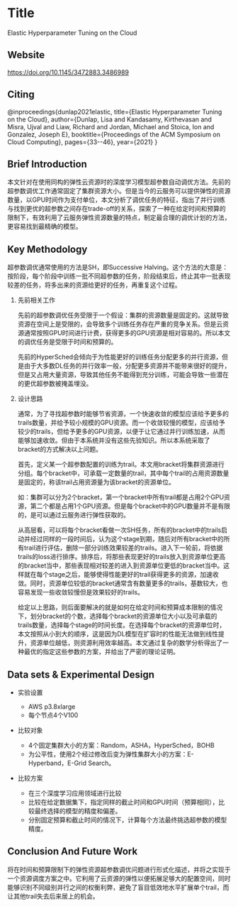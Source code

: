 # Title

<!-- 此部分是论文标题-->
Elastic Hyperparameter Tuning on the Cloud

## Website
<!-- 网址，有DOI的建议用DOI地址-->
https://doi.org/10.1145/3472883.3486989 

## Citing
@inproceedings{dunlap2021elastic,
  title={Elastic Hyperparameter Tuning on the Cloud},
  author={Dunlap, Lisa and Kandasamy, Kirthevasan and Misra, Ujval and Liaw, Richard and Jordan, Michael and Stoica, Ion and Gonzalez, Joseph E},
  booktitle={Proceedings of the ACM Symposium on Cloud Computing},
  pages={33--46},
  year={2021}
}
<!-- 引用格式，建议使用latex格式-->

## Brief Introduction

<!-- 通过三五句话描述这篇文章，包括 1. 论文的应用场景；2. 论文克服已有方法的局限性；3. 论文主要的技术手段； 4. 论文的预期结果 -->
本文针对在使用同构的弹性云资源时的深度学习模型超参数自动调优方法。先前的超参数调优工作通常固定了集群资源大小。但是当今的云服务可以提供弹性的资源数量，以GPU时间作为支付单位，本文分析了调优任务的特征，指出了并行训练与找到更优的超参数之间存在trade-off的关系，探索了一种在给定时间和预算的限制下，有效利用了云服务弹性资源数量的特点，制定最合理的调优计划的方法，更容易找到最精确的模型。

## Key Methodology

<!-- 分点写，论述论文中主要技术手段的实施过程 -->
超参数调优通常使用的方法是SH，即Successive Halving。这个方法的大意是：按阶段，每个阶段中训练一批不同超参数的任务，阶段结束后，终止其中一批表现较差的任务，将多出来的资源给更好的任务，再重复这个过程。

1. 先前相关工作

    先前的超参数调优任务受限于一个假设：集群的资源数量是固定的。这就导致资源在空间上是受限的，会导致多个训练任务存在严重的竞争关系。但是云资源通常按照GPU时间进行计费，获得更多的GPU资源是相对容易的。所以本文的调优任务是受限于时间和预算的。

    先前的HyperSched会倾向于为性能更好的训练任务分配更多的并行资源，但是由于大多数DL任务的并行效率一般，分配更多资源并不能带来很好的提升，但是又占用大量资源，导致其他任务不能得到充分训练，可能会导致一些潜在的更优超参数被掩盖埋没。

2. 设计思路

    通常，为了寻找超参数时能够节省资源，一个快速收敛的模型应该给予更多的trails数量，并给予较小规模的GPU资源。而一个收敛较慢的模型，应该给予较少的trails，但给予更多的GPU资源，以便于让它通过并行训练加速，从而能够加速收敛。但由于本系统并没有这些先验知识。所以本系统采取了bracket的方式解决以上问题。

    首先，定义某一个超参数配置的训练为trail。本文用bracket将集群资源进行分组。每个bracket中，可承载一定数量的trail，其中每个trail的占用资源数量是固定的，称该trail占用资源量为该bracket的资源单位。

    如：集群可以分为2个bracket，第一个bracket中所有trail都是占用2个GPU资源，第二个都是占用1个GPU资源。但是每个bracket中的GPU数量并不是有限的，是可以通过云服务进行弹性获取的。

    从高层看，可以将每个bracket看做一次SH任务，所有的bracket中的trails启动并经过同样的一段时间后，认为这个stage到期，随后对所有bracket中的所有trail进行评估，删除一部分训练效果较差的trails。进入下一轮前，将依据trails的loss进行排序。排序后，将那些表现更好的trails放入到资源单位更高的bracket当中，那些表现相对较差的进入到资源单位更低的bracket当中。这样就在每个stage之后，能够使得性能更好的trail获得更多的资源，加速收敛。同时，资源单位较低的bracket通常含有数量更多的trails，基数较大，也容易发现一些收敛较慢但是效果较好的trails。

    给定以上思路，则后面要解决的就是如何在给定时间和预算成本限制的情况下，划分bracket的个数，选择每个bracket的资源单位大小以及可承载的trails数量，选择每个stage的时间长度。在选择每个bracket的资源单位时，本文按照从小到大的顺序，这是因为DL模型在扩容时的性能无法做到线性提升，资源单位越低，则资源利用效率越高。本文通过复杂的数学分析得出了一种最优的指定这些参数的方案，并给出了严密的理论证明。

## Data sets & Experimental Design

<!-- 撰写实验环境的设置，实验的对象，实验的比较方面，以及实验的结果（不要列举数据，要概括谈） -->
- 实验设置
  - AWS p3.8xlarge
  - 每个节点4个V100

- 比较对象
  - 4个固定集群大小的方案：Random，ASHA，HyperSched，BOHB
  - 为公平性，使用2个经过修改后变为弹性集群大小的方案：E-Hyperband，E-Grid Search。

- 比较方案
  - 在三个深度学习应用领域进行比较
  - 比较在给定数据集下，指定同样的截止时间和GPU时间（预算相同），比较最终选择的模型的精度和偏差。
  - 分别固定预算和截止时间的情况下，计算每个方法最终挑选超参数的模型精度。

## Conclusion And Future Work

<!-- 作者或者阅读者对本文工作的总结，以及未来可能的改进方向 -->
将在时间和预算限制下的弹性资源超参数调优问题进行形式化描述，并将之实现于一个资源调度方案之中。它利用了云资源的弹性以便拓展足够大的配置空间，同时能够识别不同级别并行之间的权衡利弊，避免了盲目低效地水平扩展单个trail，而让其他trail失去后来居上的机会。